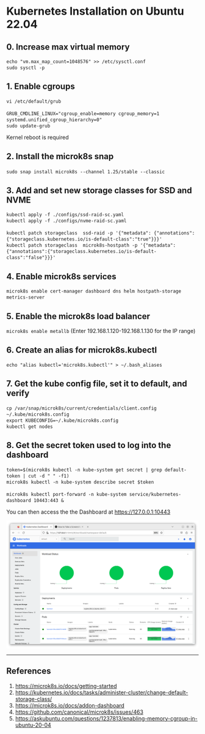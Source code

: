 # Kubernetes Installation on Ubuntu 22.04 

## 0. Increase max virtual memory

```
echo "vm.max_map_count=1048576" >> /etc/sysctl.conf
sudo sysctl -p
```

## 1. Enable cgroups
```
vi /etc/default/grub

GRUB_CMDLINE_LINUX="cgroup_enable=memory cgroup_memory=1 systemd.unified_cgroup_hierarchy=0"
sudo update-grub
```
Kernel reboot is required


## 2. Install the microk8s snap
`sudo snap install microk8s --channel 1.25/stable --classic`

## 3. Add and set new storage classes for SSD and NVME
```
kubectl apply -f ./configs/ssd-raid-sc.yaml
kubectl apply -f ./configs/nvme-raid-sc.yaml

kubectl patch storageclass  ssd-raid -p '{"metadata": {"annotations":{"storageclass.kubernetes.io/is-default-class":"true"}}}'
kubectl patch storageclass  microk8s-hostpath -p '{"metadata": {"annotations":{"storageclass.kubernetes.io/is-default-class":"false"}}}'
```

## 4. Enable microk8s services
```
microk8s enable cert-manager dashboard dns helm hostpath-storage metrics-server
```

## 5. Enable the microk8s load balancer
`microk8s enable metallb`
(Enter 192.168.1.120-192.168.1.130 for the IP range)


## 6. Create an alias for microk8s.kubectl
```
echo "alias kubectl='microk8s.kubectl'" > ~/.bash_aliases
```

## 7. Get the kube config file, set it to default, and verify
```
cp /var/snap/microk8s/current/credentials/client.config ~/.kube/microk8s.config
export KUBECONFIG=~/.kube/microk8s.config
kubectl get nodes
```


## 8. Get the secret token used to log into the dashboard
```
token=$(microk8s kubectl -n kube-system get secret | grep default-token | cut -d " " -f1)
microk8s kubectl -n kube-system describe secret $token

microk8s kubectl port-forward -n kube-system service/kubernetes-dashboard 10443:443 &
```

You can then access the the Dashboard at https://127.0.0.1:10443

![K8s-Dashbaord.png](images%2FK8s-Dashbaord.png)


-------------------
References
-------------------
1. https://microk8s.io/docs/getting-started
2. https://kubernetes.io/docs/tasks/administer-cluster/change-default-storage-class/
3. https://microk8s.io/docs/addon-dashboard
4. https://github.com/canonical/microk8s/issues/463
5. https://askubuntu.com/questions/1237813/enabling-memory-cgroup-in-ubuntu-20-04
